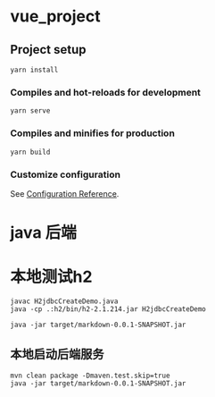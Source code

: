 # vue_project

## Project setup
```
yarn install
```

### Compiles and hot-reloads for development
```
yarn serve
```

### Compiles and minifies for production
```
yarn build
```

### Customize configuration
See [Configuration Reference](https://cli.vuejs.org/config/).

# java 后端

# 本地测试h2

```
javac H2jdbcCreateDemo.java
java -cp .:h2/bin/h2-2.1.214.jar H2jdbcCreateDemo
```

```
java -jar target/markdown-0.0.1-SNAPSHOT.jar     
```

## 本地启动后端服务

```
mvn clean package -Dmaven.test.skip=true
java -jar target/markdown-0.0.1-SNAPSHOT.jar
```
